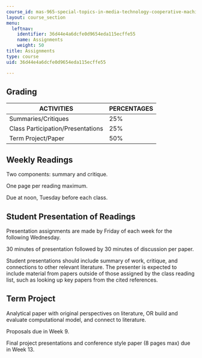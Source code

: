 ```yaml
---
course_id: mas-965-special-topics-in-media-technology-cooperative-machines-fall-2003
layout: course_section
menu:
  leftnav:
    identifier: 36d44e4a6dcfe0d9654eda115ecffe55
    name: Assignments
    weight: 50
title: Assignments
type: course
uid: 36d44e4a6dcfe0d9654eda115ecffe55

---
```


Grading
-------

| ACTIVITIES | PERCENTAGES |
| --- | --- |
| Summaries/Critiques | 25% |
| Class Participation/Presentations | 25% |
| Term Project/Paper | 50% 

  

Weekly Readings
---------------

Two components: summary and critique.

One page per reading maximum.

Due at noon, Tuesday before each class.

Student Presentation of Readings
--------------------------------

Presentation assignments are made by Friday of each week for the following Wednesday.

30 minutes of presentation followed by 30 minutes of discussion per paper.

Student presentations should include summary of work, critique, and connections to other relevant literature. The presenter is expected to include material from papers outside of those assigned by the class reading list, such as looking up key papers from the cited references.

Term Project
------------

Analytical paper with original perspectives on literature, OR build and evaluate computational model, and connect to literature.

Proposals due in Week 9.

Final project presentations and conference style paper (8 pages max) due in Week 13.